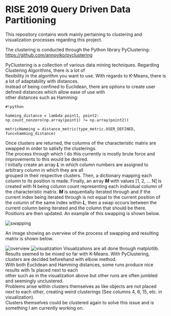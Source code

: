 # RISE 2019 Query Driven Data Partitioning

This repository contains work mainly pertaining to clustering and visualization processes regarding this project.

The clustering is conducted through the Python library PyClustering: https://github.com/annoviko/pyclustering

PyClustering is a collection of various data mining techniques. Regarding Clustering Algorithms, there is a lot of  
flexibility in the algorithm you want to use. With regards to K-Means, there is a lot of adaptability with distances.  
Instead of being confined to Euclidean, there are options to create user defined distances which allow ease of use with  
other distances such as Hamming:  
  
```
#!python

hamming_distance = lambda point1, point2: np.count_nonzero(np.array(point1) != np.array(point2))

metricHamming = distance_metric(type_metric.USER_DEFINED, func=hamming_distance)
```

Once clusters are returned, the columns of the characteristic matrix are swapped in order to satisfy the clusterings.  
The process through which I do this currently is mostly brute force and improvements to this would be desired.  
I initially create an array ***L*** in which column numbers are assigned to arbitrary column in which they are all  
grouped in their respective clusters. Then, a dictionary mapping each column to its position is made. Finally, an array ***M*** with values [1, 2, ... N] is created with N being column count representing each individual column of the characteristic matrix. ***M*** is sequentially iterated through and if the current index being iterated through is not equal to the current position of the column of the same index within ***L***, then a swap occurs between the current column being iterated and the column that should be there. Positions are then updated. An example of this swapping is shown below.  


![swapping](https://user-images.githubusercontent.com/30887959/61324666-d6778b80-a7c7-11e9-82f8-c5f947dd4763.png)

An image showing an overview of the process of swapping and resulting matrix is shown below.  

![overview](https://user-images.githubusercontent.com/30887959/61324665-d6778b80-a7c7-11e9-8c45-72952caffa93.png)
![visualization](https://user-images.githubusercontent.com/30887959/61324667-d6778b80-a7c7-11e9-947d-44dafcf35c96.png)
Visualizations are all done through matplotlib.  
Results seemed to be mixed so far with K-Means. With PyClustering, clusters are decided beforehand with elbow method.   
With both Euclidean and Hamming distances, some runs produce nice results with 1s placed next to each  
other such as in the visualization above but other runs are often jumbled and seemingly unclustered.  
Problems arise within clusters themselves as like objects are not placed next to each other, creating weird clusterings (See columns 4, 6, 15, etc. in visualization).  
Clusters themselves could be clustered again to solve this issue and is something I am currently working on.  





